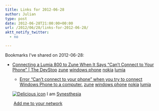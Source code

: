 ```yaml
---
title: Links for 2012-06-28
author: Julian
type: post
date: 2012-06-28T21:00:00+00:00
url: /2012/06/28/links-for-2012-06-28/
aktt_notify_twitter:
  - no

---
```

Bookmarks I&#8217;ve shared on 2012-06-28:

  * [Connecting a Lumia 800 to Zune When It Says &ldquo;Can&rsquo;t Connect to Your Phone&rdquo; | The DevStop][1] 
    [zune][2] [windows phone][3] [nokia][4] [lumia][5] </li> 
    
      * [Error &ldquo;Can&rsquo;t connect to your phone&rdquo; when you try to connect Windows Phone to a computer.][6] 
        [zune][2] [windows phone][3] [nokia][4] [lumia][5] </li> </ul> 
        
        <p class="deliciouslink">
          <a href="https://del.icio.us/synesthesia" title="See all my bookmarks on del.icio.us"><img src="https://www.synesthesia.co.uk/images/deliciousicon.jpg" alt="Delicious icon" /></a>&nbsp;I am <a href="https://del.icio.us/synesthesia" title="See all my bookmarks on del.icio.us">Synesthesia</a>
        </p>
        
        <p class="deliciouslink">
          <a href="https://del.icio.us/network?add=synesthesia" title="Add me to your del.icio.us network"><img src="https://www.synesthesia.co.uk/images/add.gif" alt="" /></a>&nbsp;<a href="https://del.icio.us/network?add=synesthesia" title="Add me to your del.icio.us network">Add me to your network</a>
        </p>

 [1]: https://thedevstop.wordpress.com/2012/03/12/connecting-a-lumia-800-to-zune-when-it-says-cant-connect-to-your-phone/
 [2]: https://www.delicious.com/synesthesia/zune
 [3]: https://www.delicious.com/synesthesia/windows+phone
 [4]: https://www.delicious.com/synesthesia/nokia
 [5]: https://www.delicious.com/synesthesia/lumia
 [6]: https://support.microsoft.com/kb/2468307